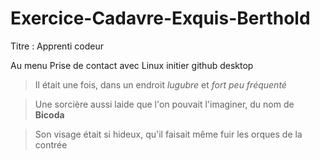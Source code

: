 # Exercice-Cadavre-Exquis-Berthold
 Titre : Apprenti codeur

 Au menu 
 Prise de contact avec Linux
 initier github desktop
 
>Il était une fois, dans un endroit *lugubre* et *fort peu fréquenté*

>Une sorcière aussi laide que l'on pouvait l'imaginer, du nom de **Bicoda**

>Son visage était si hideux, qu'il faisait même fuir les orques de la contrée